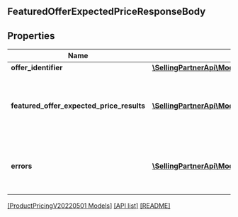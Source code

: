 ## FeaturedOfferExpectedPriceResponseBody

## Properties

Name | Type | Description | Notes
------------ | ------------- | ------------- | -------------
**offer_identifier** | [**\SellingPartnerApi\Model\ProductPricingV20220501\OfferIdentifier**](OfferIdentifier.md) |  |
**featured_offer_expected_price_results** | [**\SellingPartnerApi\Model\ProductPricingV20220501\FeaturedOfferExpectedPriceResult[]**](FeaturedOfferExpectedPriceResult.md) | A list of featured offer expected price results for the requested offer. | [optional]
**errors** | [**\SellingPartnerApi\Model\ProductPricingV20220501\Error[]**](Error.md) | A list of error responses returned when a request is unsuccessful. | [optional]

[[ProductPricingV20220501 Models]](../) [[API list]](../../Api) [[README]](../../../README.md)

